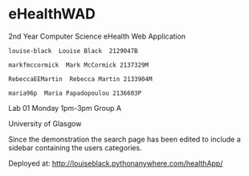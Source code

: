 # eHealthWAD
2nd Year Computer Science eHealth Web Application

	louise-black  Louise Black  2129047B 

	markfmccormick  Mark McCormick 2137329M 

	RebeccaEEMartin  Rebecca Martin 2133904M 

	maria96p  Maria Papadopoulou 2136603P
  
Lab 01 Monday 1pm-3pm Group A
  
University of Glasgow

Since the demonstration the search page has been edited to include a sidebar containing the users categories.

Deployed at: http://louiseblack.pythonanywhere.com/healthApp/
